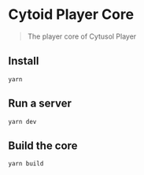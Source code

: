 # Cytoid Player Core
 
> The player core of Cytusol Player

## Install

```
yarn
```

## Run a server

```
yarn dev
```

## Build the core

```
yarn build
```
